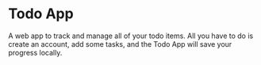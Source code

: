 # Todo App

A web app to track and manage all of your todo items. All you have to do is create an account, add some tasks,
and the Todo App will save your progress locally.